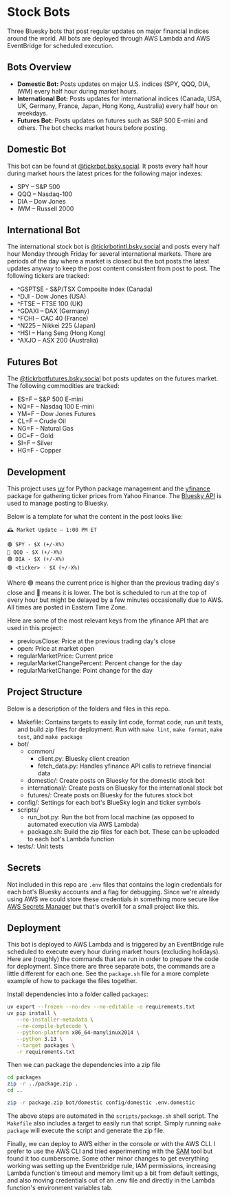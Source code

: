 # Stock Bots
Three Bluesky bots that post regular updates on major financial indices around the world. All bots are deployed through AWS Lambda and AWS EventBridge for scheduled execution.

## Bots Overview

- **Domestic Bot:** Posts updates on major U.S. indices (SPY, QQQ, DIA, IWM) every half hour during market hours.
- **International Bot:** Posts updates for international indices (Canada, USA, UK, Germany, France, Japan, Hong Kong, Australia) every half hour on weekdays.
- **Futures Bot:** Posts updates on futures such as S&P 500 E-mini and others. The bot checks market hours before posting.


## Domestic Bot
This bot can be found at [@tickrbot.bsky.social](https://bsky.app/profile/tickrbot.bsky.social). It posts every half hour during market hours the latest prices for the following major indexes:

* SPY – S&P 500
* QQQ – Nasdaq-100
* DIA – Dow Jones
* IWM – Russell 2000

## International Bot
The international stock bot is [@tickrbotintl.bsky.social](https://bsky.app/profile/tickrbotintl.bsky.social) and posts every half hour Monday through Friday for several international markets. There are periods of the day where a market is closed but the bot posts the latest updates anyway to keep the post content consistent from post to post. The following tickers are tracked:

* ^GSPTSE - S&P/TSX Composite index (Canada)
* ^DJI - Dow Jones (USA)
* ^FTSE – FTSE 100 (UK)
* ^GDAXI – DAX (Germany)
* ^FCHI – CAC 40 (France)
* ^N225 – Nikkei 225 (Japan)
* ^HSI – Hang Seng (Hong Kong)
* ^AXJO – ASX 200 (Australia)

## Futures Bot
The [@tickrbotfutures.bsky.social](https://bsky.app/profile/tickrbotfutures.bsky.social) bot posts updates on the futures market. The following commodities are tracked:

* ES=F – S&P 500 E-mini
* NQ=F – Nasdaq 100 E-mini
* YM=F – Dow Jones Futures
* CL=F – Crude Oil
* NG=F - Natural Gas
* GC=F – Gold
* SI=F – Silver
* HG=F - Copper

## Development
This project uses [uv](https://docs.astral.sh/uv/) for Python package management and the [yfinance](https://yfinance-python.org/index.html) package for gathering ticker prices from Yahoo Finance. The [Bluesky API](https://docs.bsky.app) is used to manage posting to Bluesky.

Below is a template for what the content in the post looks like:
```
🕰️ Market Update – 1:00 PM ET

🟢 SPY - $X (+/-X%)
🔴 QQQ - $X (+/-X%)
🟢 DIA - $X (+/-X%)
🟢 <ticker> - $X (+/-X%)
```

Where 🟢 means the current price is higher than the previous trading day's close and 🔴 means it is lower. The bot is scheduled to run at the top of every hour but might be delayed by a few minutes occasionally due to AWS. All times are posted in Eastern Time Zone.

Here are some of the most relevant keys from the yfinance API that are used in this project:
* previousClose: Price at the previous trading day's close
* open: Price at market open
* regularMarketPrice: Current price
* regularMarketChangePercent: Percent change for the day
* regularMarketChange: Point change for the day

## Project Structure
Below is a description of the folders and files in this repo.
* Makefile: Contains targets to easily lint code, format code, run unit tests, and build zip files for deployment. Run with `make lint`, `make format`, `make test`, and `make package`
* bot/
  * common/
    * client.py: Bluesky client creation
    * fetch_data.py: Handles yfinance API calls to retrieve financial data
  * domestic/: Create posts on Bluesky for the domestic stock bot
  * international/: Create posts on Bluesky for the international stock bot
  * futures/: Create posts on Bluesky for the futures stock bot
* config/: Settings for each bot's BlueSky login and ticker symbols
* scripts/
  * run_bot.py: Run the bot from local machine (as opposed to automated execution via AWS Lambda)
  * package.sh: Build the zip files for each bot. These can be uploaded to each bot's Lambda function
* tests/: Unit tests

## Secrets
Not included in this repo are `.env` files that contains the login credentials for each bot's Bluesky accounts and a flag for debugging. Since we're already using AWS we could store these credentials in something more secure like [AWS Secrets Manager](https://aws.amazon.com/secrets-manager/) but that's overkill for a small project like this.

## Deployment
This bot is deployed to AWS Lambda and is triggered by an EventBridge rule scheduled to execute every hour during market hours (excluding holidays). Here are (roughly) the commands that are run in order to prepare the code for deployment. Since there are three separate bots, the commands are a little different for each one. See the `package.sh` file for a more complete example of how to package the files together.

Install dependencies into a folder called `packages`:
```bash
uv export --frozen --no-dev --no-editable -o requirements.txt
uv pip install \
   --no-installer-metadata \
   --no-compile-bytecode \
   --python-platform x86_64-manylinux2014 \
   --python 3.13 \
   --target packages \
   -r requirements.txt
```

Then we can package the dependencies into a zip file
```bash
cd packages
zip -r ../package.zip .
cd ..

zip -r package.zip bot/domestic config/domestic .env.domestic
```

The above steps are automated in the `scripts/package.sh` shell script. The `Makefile` also includes a target to easily run that script. Simply running `make package` will execute the script and generate the zip file.

Finally, we can deploy to AWS either in the console or with the AWS CLI. I prefer to use the AWS CLI and tried experimenting with the [SAM](https://docs.aws.amazon.com/serverless-application-model/latest/developerguide/what-is-sam.html) tool but found it too cumbersome. Some other minor changes to get everything working was setting up the Eventbridge rule, IAM permissions, increasing Lambda function's timeout and memory limit up a bit from default settings, and also moving credentials out of an .env file and directly in the Lambda function's environment variables tab.
